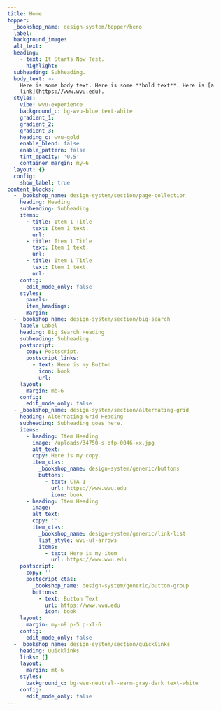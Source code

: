 ```yaml
---
title: Home
topper:
  _bookshop_name: design-system/topper/hero
  label:
  background_image:
  alt_text:
  heading:
    - text: It Starts Now Test.
      highlight:
  subheading: Subheading.
  body_text: >-
    Here is some body text. Here is some **bold text**. Here is [a
    link](https://www.wvu.edu).
  styles:
    vibe: wvu-experience
    background_c: bg-wvu-blue text-white
    gradient_1:
    gradient_2:
    gradient_3:
    heading_c: wvu-gold
    enable_blend: false
    enable_pattern: false
    tint_opacity: '0.5'
    container_margin: my-6
  layout: {}
  config:
    show_label: true
content_blocks:
  - _bookshop_name: design-system/section/page-collection
    heading: Heading
    subheading: Subheading.
    items:
      - title: Item 1 Title
        text: Item 1 text.
        url:
      - title: Item 1 Title
        text: Item 1 text.
        url:
      - title: Item 1 Title
        text: Item 1 text.
        url:
    config:
      edit_mode_only: false
    styles:
      panels:
      item_headings:
      margin:
  - _bookshop_name: design-system/section/big-search
    label: Label
    heading: Big Search Heading
    subheading: Subheading.
    postscript:
      copy: Postscript.
      postscript_links:
        - text: Here is my Button
          icon: book
          url:
    layout:
      margin: mb-6
    config:
      edit_mode_only: false
  - _bookshop_name: design-system/section/alternating-grid
    heading: Alternating Grid Heading
    subheading: Subheading goes here.
    items:
      - heading: Item Heading
        image: /uploads/34750-s-bfp-0046-xx.jpg
        alt_text:
        copy: Here is my copy.
        item_ctas:
          _bookshop_name: design-system/generic/buttons
          buttons:
            - text: CTA 1
              url: https://www.wvu.edu
              icon: book
      - heading: Item Heading
        image:
        alt_text:
        copy: ''
        item_ctas:
          _bookshop_name: design-system/generic/link-list
          list_style: wvu-ul-arrows
          items:
            - text: Here is my item
              url: https://www.wvu.edu
    postscript:
      copy: ''
      postscript_ctas:
        _bookshop_name: design-system/generic/button-group
        buttons:
          - text: Button Text
            url: https://www.wvu.edu
            icon: book
    layout:
      margin: my-n9 p-5 p-xl-6
    config:
      edit_mode_only: false
  - _bookshop_name: design-system/section/quicklinks
    heading: Quicklinks
    links: []
    layout:
      margin: mt-6
    styles:
      background_c: bg-wvu-neutral--warm-gray-dark text-white
    config:
      edit_mode_only: false
---
```

